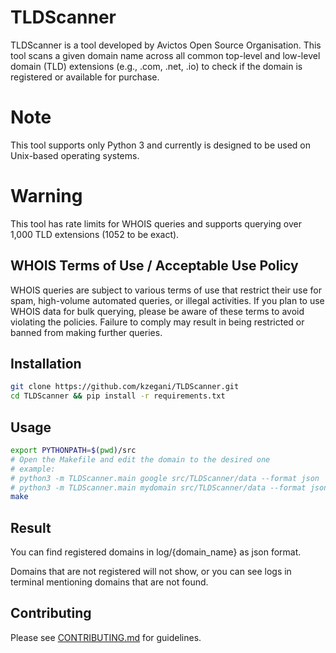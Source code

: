# TLDScanner
TLDScanner is a tool developed by Avictos Open Source Organisation.
This tool scans a given domain name across all common top-level and low-level domain (TLD) extensions (e.g., .com, .net, .io) to check if the domain is registered or available for purchase.

# Note
This tool supports only Python 3 and currently is designed to be used on Unix-based operating systems.

# Warning
This tool has rate limits for WHOIS queries and supports querying over 1,000 TLD extensions (1052 to be exact).

## WHOIS Terms of Use / Acceptable Use Policy
WHOIS queries are subject to various terms of use that restrict their use for spam, high-volume automated queries, or illegal activities. If you plan to use WHOIS data for bulk querying, please be aware of these terms to avoid violating the policies. Failure to comply may result in being restricted or banned from making further queries.

## Installation

```bash
git clone https://github.com/kzegani/TLDScanner.git
cd TLDScanner && pip install -r requirements.txt
```

## Usage

```bash
export PYTHONPATH=$(pwd)/src
# Open the Makefile and edit the domain to the desired one
# example:
# python3 -m TLDScanner.main google src/TLDScanner/data --format json
# python3 -m TLDScanner.main mydomain src/TLDScanner/data --format json
make
```

## Result
You can find registered domains in log/{domain_name} as json format.

Domains that are not registered will not show, or you can see logs in terminal mentioning domains that are not found.

## Contributing
Please see [CONTRIBUTING.md](CONTRIBUTING.md) for guidelines.
